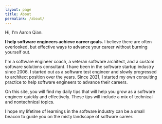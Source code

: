 ```yaml
---
layout: page
title: About
permalink: /about/
---
```


Hi, I'm Aaron Qian.

**I help software engineers achieve career goals.** I believe there are often overlooked, but effective ways to advance your career without burning yourself out.

I'm a software engineer coach, a veteran software architect, and a custom software solutions consultant. I have been in the software startup industry since 2006. I started out as a software test engineer and slowly progressed to architect position over the years. Since 2021, I started my own consulting practice to help software engineers to advance their careers.

On this site, you will find my daily tips that will help you grow as a software engineer quickly and effectively. These tips will include a mix of technical and nontechnical topics. 

I hope my lifetime of learnings in the software industry can be a small beacon to guide you on the misty landscape of software career.
